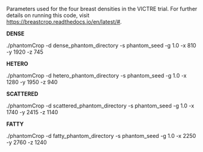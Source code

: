 Parameters used for the four breast densities in the VICTRE trial. For further details on running this code, visit https://breastcrop.readthedocs.io/en/latest/#.

**DENSE**

./phantomCrop -d dense_phantom_directory -s phantom_seed -g 1.0 -x 810 -y 1920 -z 745

**HETERO**

./phantomCrop -d hetero_phantom_directory -s phantom_seed -g 1.0 -x 1280 -y 1950 -z 940

**SCATTERED**

./phantomCrop -d scattered_phantom_directory -s phantom_seed -g 1.0 -x 1740 -y 2415 -z 1140

**FATTY**

./phantomCrop -d fatty_phantom_directory -s phantom_seed -g 1.0 -x 2250 -y 2760 -z 1240
